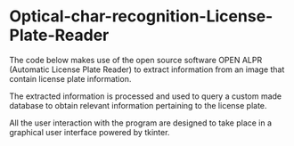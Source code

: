 # Optical-char-recognition-License-Plate-Reader

The code below makes use of the open source software OPEN ALPR (Automatic License Plate Reader) to extract information from an image that contain license plate information. 

The extracted information is processed and used to query a custom made database to obtain relevant information pertaining to the license plate.

All the user interaction with the program are designed to take place in a graphical user interface powered by tkinter.
